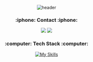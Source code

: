 <div align="center">
  
  
![header](https://capsule-render.vercel.app/api?type=waving&color=gradient&height=130)

 
  
<h3><b>:iphone:  Contact  :iphone:</b></h3> 

<a href="https://www.instagram.com/yk__o1o3/" target="_blank"><img src="https://img.shields.io/badge/yk__o1o3-E4405F?style=flat-square&logo=instagram&logoColor=ffffff"/></a>
<img src="https://img.shields.io/badge/jinyounkyum@gmail.com-EA4335?style=flat-square&logo=Gmail&logoColor=ffffff"/></a>

<h3><b>:computer:  Tech Stack  :computer:</b></h3>

[![My Skills](https://skillicons.dev/icons?i=swift,js,ts,nodejs,flutter,python,go,mysql,aws&theme=light)](https://skillicons.dev)


<br>
<br>
</div>
 
  
